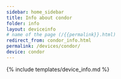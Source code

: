 ```yaml
---
sidebar: home_sidebar
title: Info about condor
folder: info
layout: deviceinfo
# name of the page (/{{permalink}}.html)
redirect_from: condor_info.html
permalink: /devices/condor/
device: condor
---
```

{% include templates/device_info.md %}
